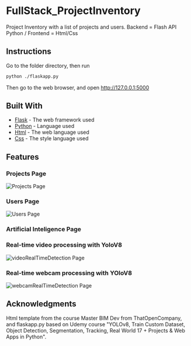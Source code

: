 # FullStack_ProjectInventory
Project Inventory with a list of projects and users. Backend = Flash API Python / Frontend = Html/Css

## Instructions

Go to the folder directory, then run

```bash
python ./flaskapp.py
```
Then go to the web browser, and open http://127.0.0.1:5000

## Built With

* [Flask](https://flask.palletsprojects.com/en/1.1.x/) - The web framework used
* [Python](https://www.python.org/) - Language used
* [Html](https://html.com/) - The web language used
* [Css](https://www.w3.org/Style/CSS/Overview.en.html) - The style language used

## Features

### Projects Page

![Projects Page](projectsPage.JPG)

### Users Page

![Users Page](usersPage.JPG)

### Artificial Inteligence Page

### Real-time video processing with YoloV8

![videoRealTimeDetection Page](videoRealTimeDetection.JPG)

### Real-time webcam processing with YOloV8

![webcamRealTimeDetection Page](videoRealTimeDetectionWebcam.JPG)

## Acknowledgments

Html template from the course Master BIM Dev from ThatOpenCompany, and flaskapp.py based on Udemy course "YOLOv8, Train Custom Dataset, Object Detection, Segmentation, Tracking, Real World 17 + Projects & Web Apps in Python".